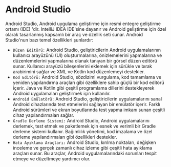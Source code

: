 # Android Studio

Android Studio, Android uygulama geliştirme için resmi entegre geliştirme ortamı (IDE) 'dir. IntelliJ IDEA IDE'sine dayanır ve Android geliştirme için özel olarak tasarlanmış kapsamlı bir araç ve özellik seti sunar. Android Studio'nun bazı temel özellikleri şunlardır:
* `Düzen Editörü:` Android Studio, geliştiricilerin Android uygulamalarının kullanıcı arayüzünü (UI) oluşturmalarına, önizlemelerini yapmalarına ve düzenlemelerini yapmalarına olanak tanıyan bir görsel düzen editörü sunar. Kullanıcı arayüzü bileşenlerini eklemek için sürükle ve bırak arabirimini sağlar ve XML ve Kotlin kod düzenlemeyi destekler.
* `Kod Editörü:` Android Studio, sözdizimi vurgulama, kod tamamlama ve yeniden yapılandırma araçları gibi özelliklere sahip güçlü bir kod editörü içerir. Java ve Kotlin gibi çeşitli programlama dillerini destekleyerek Android uygulamaları geliştirmek için kullanılır.
* `Android Emülatörü:` Android Studio, geliştiricilerin uygulamalarını sanal Android cihazlarında test etmelerini sağlayan bir emülatör içerir. Farklı Android sürümleri ve ekran boyutlarında test yapma imkanı sunan çeşitli cihaz yapılandırmaları sağlar.
* `Gradle Derleme Sistemi:` Android Studio, Android uygulamalarını derlemek, test etmek ve paketlemek için esnek ve verimli bir Gradle derleme sistemi kullanır. Bağımlılık yönetimi, kod imzalama ve özel derleme yapılandırmaları gibi özellikleri destekler.
* `Hata Ayıklama Araçları:` Android Studio, kırılma noktaları, değişken inceleme ve gerçek zamanlı cihaz izleme gibi çeşitli hata ayıklama araçları sunar. Bu araçlar, Android uygulamalarındaki sorunları tespit etmeye ve düzeltmeye yardımcı olur.






